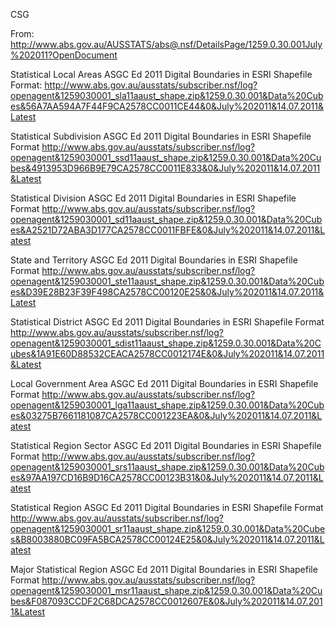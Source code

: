 CSG

From:
http://www.abs.gov.au/AUSSTATS/abs@.nsf/DetailsPage/1259.0.30.001July%202011?OpenDocument

Statistical Local Areas ASGC Ed 2011 Digital Boundaries in ESRI Shapefile Format:
http://www.abs.gov.au/ausstats/subscriber.nsf/log?openagent&1259030001_sla11aaust_shape.zip&1259.0.30.001&Data%20Cubes&56A7AA594A7F44F9CA2578CC0011CE44&0&July%202011&14.07.2011&Latest

Statistical Subdivision ASGC Ed 2011 Digital Boundaries in ESRI Shapefile Format 
http://www.abs.gov.au/ausstats/subscriber.nsf/log?openagent&1259030001_ssd11aaust_shape.zip&1259.0.30.001&Data%20Cubes&4913953D966B9E79CA2578CC0011E833&0&July%202011&14.07.2011&Latest

Statistical Division ASGC Ed 2011 Digital Boundaries in ESRI Shapefile Format
http://www.abs.gov.au/ausstats/subscriber.nsf/log?openagent&1259030001_sd11aaust_shape.zip&1259.0.30.001&Data%20Cubes&A2521D72ABA3D177CA2578CC0011FBFE&0&July%202011&14.07.2011&Latest

State and Territory ASGC Ed 2011 Digital Boundaries in ESRI Shapefile Format 
http://www.abs.gov.au/ausstats/subscriber.nsf/log?openagent&1259030001_ste11aaust_shape.zip&1259.0.30.001&Data%20Cubes&D39E28B23F39F498CA2578CC00120E25&0&July%202011&14.07.2011&Latest

Statistical District ASGC Ed 2011 Digital Boundaries in ESRI Shapefile Format 
http://www.abs.gov.au/ausstats/subscriber.nsf/log?openagent&1259030001_sdist11aaust_shape.zip&1259.0.30.001&Data%20Cubes&1A91E60D88532CEACA2578CC0012174E&0&July%202011&14.07.2011&Latest

Local Government Area ASGC Ed 2011 Digital Boundaries in ESRI Shapefile Format
http://www.abs.gov.au/ausstats/subscriber.nsf/log?openagent&1259030001_lga11aaust_shape.zip&1259.0.30.001&Data%20Cubes&03275B7661181087CA2578CC001223EA&0&July%202011&14.07.2011&Latest

Statistical Region Sector ASGC Ed 2011 Digital Boundaries in ESRI Shapefile Format 
http://www.abs.gov.au/ausstats/subscriber.nsf/log?openagent&1259030001_srs11aaust_shape.zip&1259.0.30.001&Data%20Cubes&97AA197CD16B9D16CA2578CC00123B31&0&July%202011&14.07.2011&Latest

Statistical Region ASGC Ed 2011 Digital Boundaries in ESRI Shapefile Format
http://www.abs.gov.au/ausstats/subscriber.nsf/log?openagent&1259030001_sr11aaust_shape.zip&1259.0.30.001&Data%20Cubes&B8003880BC09FA5BCA2578CC00124E25&0&July%202011&14.07.2011&Latest

Major Statistical Region ASGC Ed 2011 Digital Boundaries in ESRI Shapefile Format
http://www.abs.gov.au/ausstats/subscriber.nsf/log?openagent&1259030001_msr11aaust_shape.zip&1259.0.30.001&Data%20Cubes&F087093CCDF2C68DCA2578CC0012607E&0&July%202011&14.07.2011&Latest

 
